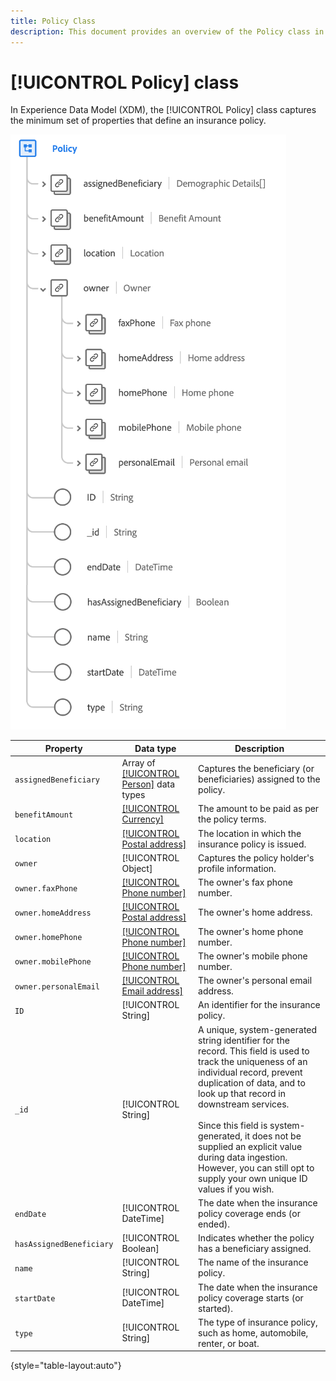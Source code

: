 ```yaml
---
title: Policy Class
description: This document provides an overview of the Policy class in Experience Data Model (XDM).
---
```

# [!UICONTROL Policy] class

In Experience Data Model (XDM), the [!UICONTROL Policy] class captures the minimum set of properties that define an insurance policy.

![](../images/classes/policy.png)

| Property | Data type | Description |
| --- | --- | --- |
| `assignedBeneficiary` | Array of [[!UICONTROL Person]](../data-types/person.md) data types | Captures the beneficiary (or beneficiaries) assigned to the policy. |
| `benefitAmount` | [[!UICONTROL Currency]](../data-types/currency.md) | The amount to be paid as per the policy terms. |
| `location` | [[!UICONTROL Postal address]](../data-types/postal-address.md) | The location in which the insurance policy is issued. |
| `owner` | [!UICONTROL Object] | Captures the policy holder's profile information. |
| `owner.faxPhone` | [[!UICONTROL Phone number]](../data-types/phone-number.md) | The owner's fax phone number. |
| `owner.homeAddress` | [[!UICONTROL Postal address]](../data-types/postal-address.md) | The owner's home address. |
| `owner.homePhone` | [[!UICONTROL Phone number]](../data-types/phone-number.md) | The owner's home phone number. |
| `owner.mobilePhone` | [[!UICONTROL Phone number]](../data-types/phone-number.md) | The owner's mobile phone number. |
| `owner.personalEmail` | [[!UICONTROL Email address]](../data-types/email-address.md) | The owner's personal email address. |
| `ID` | [!UICONTROL String] | An identifier for the insurance policy. |
| `_id` | [!UICONTROL String] | A unique, system-generated string identifier for the record. This field is used to track the uniqueness of an individual record, prevent duplication of data, and to look up that record in downstream services.<br><br>Since this field is system-generated, it does not be supplied an explicit value during data ingestion. However, you can still opt to supply your own unique ID values if you wish. |
| `endDate` | [!UICONTROL DateTime] | The date when the insurance policy coverage ends (or ended). |
| `hasAssignedBeneficiary` | [!UICONTROL Boolean] | Indicates whether the policy has a beneficiary assigned. |
| `name` | [!UICONTROL String] | The name of the insurance policy. |
| `startDate` | [!UICONTROL DateTime] | The date when the insurance policy coverage starts (or started). |
| `type` | [!UICONTROL String] | The type of insurance policy, such as home, automobile, renter, or boat. |

{style="table-layout:auto"}
